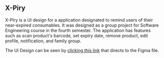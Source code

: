 ## X-Piry

X-Piry is a UI design for a application designated to remind users of their near-expired consumables. It was designed as a group project for Software Engineering course in the fourth semester. The application has features such as scan product's barcode, set expiry date, remove product, edit profile, notification, and family group.

The UI Design can be seen by [clicking this link](https://www.figma.com/proto/L1FnQ3Y7RVm8Du5EpzhjaH/Prototype-X-piry?scaling=scale-down&page-id=0%3A1&starting-point-node-id=3%3A6&node-id=3%3A6) that directs to the Figma file.
